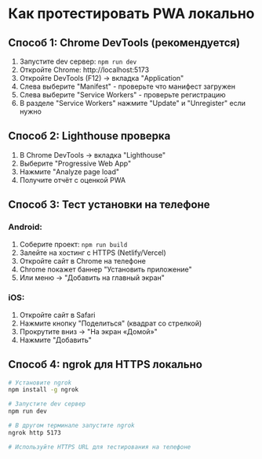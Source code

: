 # Как протестировать PWA локально

## Способ 1: Chrome DevTools (рекомендуется)

1. Запустите dev сервер: `npm run dev`
2. Откройте Chrome: http://localhost:5173
3. Откройте DevTools (F12) → вкладка "Application"
4. Слева выберите "Manifest" - проверьте что манифест загружен
5. Слева выберите "Service Workers" - проверьте регистрацию
6. В разделе "Service Workers" нажмите "Update" и "Unregister" если нужно

## Способ 2: Lighthouse проверка

1. В Chrome DevTools → вкладка "Lighthouse"
2. Выберите "Progressive Web App"
3. Нажмите "Analyze page load"
4. Получите отчёт с оценкой PWA

## Способ 3: Тест установки на телефоне

### Android:
1. Соберите проект: `npm run build`
2. Залейте на хостинг с HTTPS (Netlify/Vercel)
3. Откройте сайт в Chrome на телефоне
4. Chrome покажет баннер "Установить приложение"
5. Или меню → "Добавить на главный экран"

### iOS:
1. Откройте сайт в Safari
2. Нажмите кнопку "Поделиться" (квадрат со стрелкой)
3. Прокрутите вниз → "На экран «Домой»"
4. Нажмите "Добавить"

## Способ 4: ngrok для HTTPS локально

```bash
# Установите ngrok
npm install -g ngrok

# Запустите dev сервер
npm run dev

# В другом терминале запустите ngrok
ngrok http 5173

# Используйте HTTPS URL для тестирования на телефоне
```
